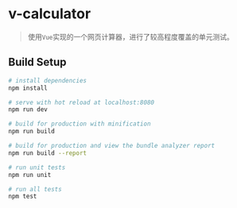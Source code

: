 # v-calculator

> 使用`Vue`实现的一个网页计算器，进行了较高程度覆盖的单元测试。

## Build Setup

``` bash
# install dependencies
npm install

# serve with hot reload at localhost:8080
npm run dev

# build for production with minification
npm run build

# build for production and view the bundle analyzer report
npm run build --report

# run unit tests
npm run unit

# run all tests
npm test
```